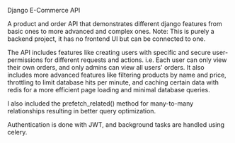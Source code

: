 Django E-Commerce API

A product and order API that demonstrates different django features from basic ones to more advanced and complex ones. 
Note: This is purely a backend project, it has no frontend UI but can be connected to one.

The API includes features like creating users with specific and secure user-permissions for different requests and actions. i.e. Each user can only view their own orders, and only admins can view all users' orders.
It also includes more advanced features like filtering products by name and price, throttling to limit database hits per minute, and caching certain data with redis for a more efficient page loading and minimal database queries.

I also included the prefetch_related() method for many-to-many relationships resulting in better query optimization.

Authentication is done with JWT, and background tasks are handled using celery.

